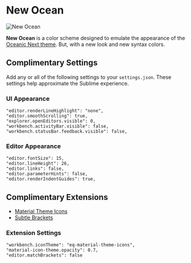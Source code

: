 # New Ocean

![New Ocean](https://rawcdn.githack.com/carlosvq/vscode-new-ocean/7c8d32f92fcff1794b1066044b4ec1bc247c8068/preview.png)

**New Ocean** is a color scheme designed to emulate the appearance of the [Oceanic Next theme](https://github.com/voronianski/oceanic-next-color-scheme). But, with a new look and new syntax colors.

## Complimentary Settings

Add any or all of the following settings to your `settings.json`.
These settings help approximate the Sublime experience.

### UI Appearance

```
"editor.renderLineHighlight": "none",
"editor.smoothScrolling": true,
"explorer.openEditors.visible": 0,
"workbench.activityBar.visible": false,
"workbench.statusBar.feedback.visible": false,
```

### Editor Appearance

```
"editor.fontSize": 15,
"editor.lineHeight": 26,
"editor.links": false,
"editor.parameterHints": false,
"editor.renderIndentGuides": true,
```

## Complimentary Extensions

- [Material Theme Icons](https://material-theme.site/)
- [Subtle Brackets](https://marketplace.visualstudio.com/items?itemName=rafamel.subtle-brackets)

### Extension Settings

```
"workbench.iconTheme": "eq-material-theme-icons",
"material-icon-theme.opacity": 0.7,
"editor.matchBrackets": false
```
